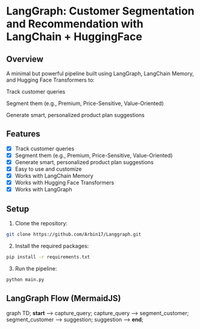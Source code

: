 # LangGraph: Customer Segmentation and Recommendation with LangChain + HuggingFace

## Overview
A minimal but powerful pipeline built using LangGraph, LangChain Memory, and Hugging Face Transformers to:

Track customer queries

Segment them (e.g., Premium, Price-Sensitive, Value-Oriented)

Generate smart, personalized product plan suggestions

## Features
- [x] Track customer queries
- [x] Segment them (e.g., Premium, Price-Sensitive, Value-Oriented)
- [x] Generate smart, personalized product plan suggestions
- [x] Easy to use and customize
- [x] Works with LangChain Memory
- [x] Works with Hugging Face Transformers
- [x] Works with LangGraph

## Setup
1. Clone the repository:
```bash
git clone https://github.com/Arbin17/Langgraph.git
```
2. Install the required packages:
```bash
pip install -r requirements.txt
```
3. Run the pipeline:
```bash
python main.py
```
## LangGraph Flow (MermaidJS)
graph TD;
  __start__ --> capture_query;
  capture_query --> segment_customer;
  segment_customer --> suggestion;
  suggestion --> __end__;
```
